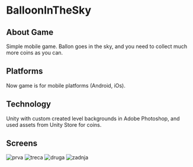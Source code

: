 # BalloonInTheSky

## About Game
Simple mobile game.
Ballon goes in the sky, and you need to collect much more coins as you can.

## Platforms
Now game is for mobile platforms (Android, iOs).

## Technology
Unity with custom created level backgrounds in Adobe Photoshop, and used assets from Unity Store for coins.

## Screens

![prva](https://cloud.githubusercontent.com/assets/22981552/24924163/21c7fb42-1ef4-11e7-9088-f93df0d8a3b5.png)
![treca](https://cloud.githubusercontent.com/assets/22981552/24924166/21f58b52-1ef4-11e7-91b9-e94597972125.png)
![druga](https://cloud.githubusercontent.com/assets/22981552/24924165/21f1a60e-1ef4-11e7-8757-58e446937d34.png)
![zadnja](https://cloud.githubusercontent.com/assets/22981552/24924164/21eb6f78-1ef4-11e7-9b33-5997726e674b.png)
